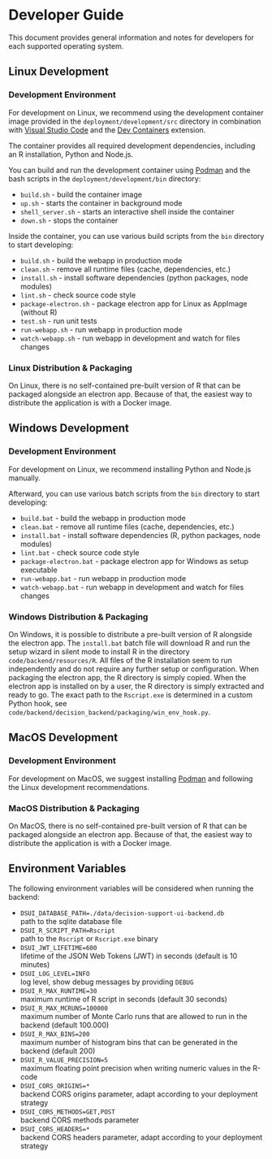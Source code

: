# Developer Guide

This document provides general information and notes for developers for each supported operating system.

## Linux Development

### Development Environment

For development on Linux, we recommend using the development container image provided in the `deployment/development/src` directory in combination with [Visual Studio Code](https://code.visualstudio.com/) and the [Dev Containers](https://marketplace.visualstudio.com/items?itemName=ms-vscode-remote.remote-containers) extension.

The container provides all required development dependencies, including an R installation, Python and Node.js.

You can build and run the development container using [Podman](https://podman.io/) and the bash scripts in the `deployment/development/bin` directory:

- `build.sh` - build the container image
- `up.sh` - starts the container in background mode
- `shell_server.sh` - starts an interactive shell inside the container
- `down.sh` - stops the container

Inside the container, you can use various build scripts from the `bin` directory to start developing:

- `build.sh` - build the webapp in production mode
- `clean.sh` - remove all runtime files (cache, dependencies, etc.)
- `install.sh` - install software dependencies (python packages, node modules)
- `lint.sh` - check source code style
- `package-electron.sh` - package electron app for Linux as AppImage (without R)
- `test.sh` - run unit tests
- `run-webapp.sh` - run webapp in production mode
- `watch-webapp.sh` - run webapp in development and watch for files changes

### Linux Distribution & Packaging

On Linux, there is no self-contained pre-built version of R that can be packaged alongside an electron app. Because of that, the easiest way to distribute the application is with a Docker image.

## Windows Development

### Development Environment

For development on Linux, we recommend installing Python and Node.js manually.

Afterward, you can use various batch scripts from the `bin` directory to start developing:

- `build.bat` - build the webapp in production mode
- `clean.bat` - remove all runtime files (cache, dependencies, etc.)
- `install.bat` - install software dependencies (R, python packages, node modules)
- `lint.bat` - check source code style
- `package-electron.bat` - package electron app for Windows as setup executable
- `run-webapp.bat` - run webapp in production mode
- `watch-webapp.bat` - run webapp in development and watch for files changes

### Windows Distribution & Packaging

On Windows, it is possible to distribute a pre-built version of R alongside the electron app. The `install.bat` batch file will download R and run the setup wizard in silent mode to install R in the directory `code/backend/resources/R`. All files of the R installation seem to run independently and do not require any further setup or configuration. When packaging the electron app, the R directory is simply copied. When the electron app is installed on by a user, the R directory is simply extracted and ready to go. The exact path to the `Rscript.exe` is determined in a custom Python hook, see `code/backend/decision_backend/packaging/win_env_hook.py`.

## MacOS Development

### Development Environment

For development on MacOS, we suggest installing [Podman](https://podman.io/) and following the Linux development recommendations.

### MacOS Distribution & Packaging

On MacOS, there is no self-contained pre-built version of R that can be packaged alongside an electron app. Because of that, the easiest way to distribute the application is with a Docker image.

## Environment Variables

The following environment variables will be considered when running the backend:

- `DSUI_DATABASE_PATH=./data/decision-support-ui-backend.db` \
  path to the sqlite database file
- `DSUI_R_SCRIPT_PATH=Rscript` \
  path to the `Rscript` or `Rscript.exe` binary
- `DSUI_JWT_LIFETIME=600` \
  lifetime of the JSON Web Tokens (JWT) in seconds (default is 10 minutes)
- `DSUI_LOG_LEVEL=INFO` \
  log level, show debug messages by providing `DEBUG`
- `DSUI_R_MAX_RUNTIME=30` \
  maximum runtime of R script in seconds (default 30 seconds)
- `DSUI_R_MAX_MCRUNS=100000` \
  maximum number of Monte Carlo runs that are allowed to run in the backend (default 100.000)
- `DSUI_R_MAX_BINS=200` \
  maximum number of histogram bins that can be generated in the backend (default 200)
- `DSUI_R_VALUE_PRECISION=5` \
  maximum floating point precision when writing numeric values in the R-code
- `DSUI_CORS_ORIGINS=*` \
  backend CORS origins parameter, adapt according to your deployment strategy
- `DSUI_CORS_METHODS=GET,POST` \
  backend CORS methods parameter
- `DSUI_CORS_HEADERS=*` \
  backend CORS headers parameter, adapt according to your deployment strategy
